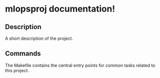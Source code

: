 # mlopsproj documentation!

## Description

A short description of the project.

## Commands

The Makefile contains the central entry points for common tasks related to this project.

